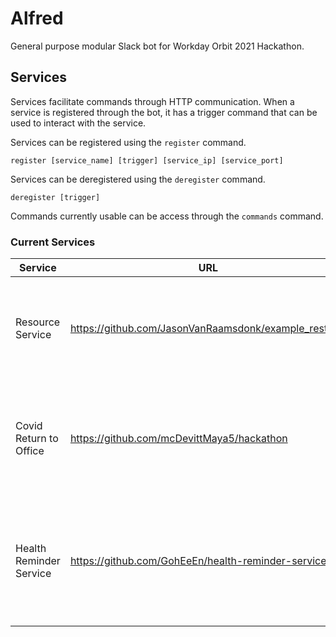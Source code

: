 # Alfred

General purpose modular Slack bot for Workday Orbit 2021 Hackathon.

## Services

Services facilitate commands through HTTP communication. When a service is registered through the bot, it has a trigger command
that can be used to interact with the service.

Services can be registered using the `register` command.
```
register [service_name] [trigger] [service_ip] [service_port]
```

Services can be deregistered using the `deregister` command.
```
deregister [trigger]
```

Commands currently usable can be access through the `commands` command.

### Current Services

|          Service        |                          URL                          |                                      Description                                         |
| ----------------------- | ----------------------------------------------------- | ---------------------------------------------------------------------------------------- |
| Resource Service        | https://github.com/JasonVanRaamsdonk/example_rest_api | A service that gives easy access to handy internal Workday resources                     |
| Covid Return to Office  | https://github.com/mcDevittMaya5/hackathon            | A service that provides utilities for returning to the office such as temperature checks |
| Health Reminder Service | https://github.com/GohEeEn/health-reminder-service    | A service that reminds users to practice healthy activities while working from home      |